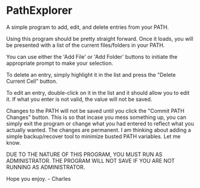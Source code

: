 PathExplorer
============

A simple program to add, edit, and delete entries from your PATH.

Using this program should be pretty straight forward. Once it loads, you will be presented with a list of the current files/folders in your PATH. 

You can use either the 'Add File' or 'Add Folder' buttons to initiate the appropriate prompt to make your selection.

To delete an entry, simply highlight it in the list and press the "Delete Current Cell" button.

To edit an entry, double-click on it in the list and it should allow you to edit it. If what you enter is not valid, the value will not be saved.

Changes to the PATH will not be saved until you click the "Commit PATH Changes" button. This is so that incase you mess something up, you can simply exit the program or change what you had entered to reflect what you actually wanted. The changes are permanent. I am thinking about adding a simple backup/recover tool to minimize busted PATH variables. Let me know.

DUE TO THE NATURE OF THIS PROGRAM, YOU MUST RUN AS ADMINISTRATOR. THE PROGRAM WILL NOT SAVE IF YOU ARE NOT RUNNING AS ADMINISTRATOR.

Hope you enjoy. - Charles
